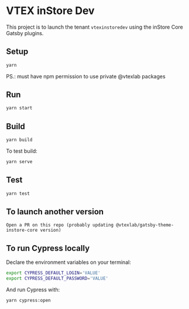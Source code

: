 # VTEX inStore Dev

This project is to launch the tenant `vtexinstoredev` using the inStore Core Gatsby plugins.

## Setup

```bash
yarn
```

PS.: must have npm permission to use private @vtexlab packages

## Run

```bash
yarn start
```

## Build

```bash
yarn build
```

To test build:

```bash
yarn serve
```

## Test

```bash
yarn test
```

## To launch another version

```
Open a PR on this repo (probably updating @vtexlab/gatsby-theme-instore-core version)
```

## To run Cypress locally

Declare the environment variables on your terminal:

```bash
export CYPRESS_DEFAULT_LOGIN='VALUE'
export CYPRESS_DEFAULT_PASSWORD='VALUE'
```

And run Cypress with:

```bash
yarn cypress:open
```

